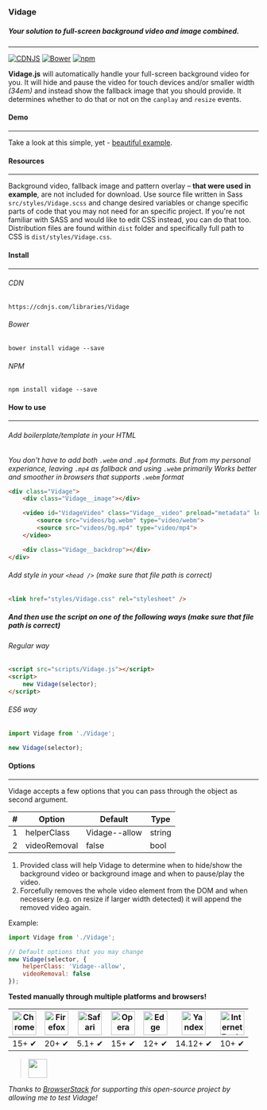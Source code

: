 ### Vidage
##### Your solution to full-screen background video and image combined.
---
[![CDNJS](https://img.shields.io/cdnjs/v/Vidage.svg?style=flat-square)](https://cdnjs.com/libraries/Vidage)
[![Bower](https://img.shields.io/bower/v/vidage.svg?style=flat-square)](https://github.com/dvLden/Vidage)
[![npm](https://img.shields.io/npm/v/vidage.svg?style=flat-square)](https://www.npmjs.com/package/vidage)

**Vidage.js** will automatically handle your full-screen background video for you. It will hide and pause the video for touch devices and/or smaller width _(34em)_ and instead show the fallback image that you should provide. It determines whether to do that or not on the `canplay` and `resize` events.

#### Demo
---
Take a look at this simple, yet - [beautiful example](https://dvLden.github.io/Vidage/).

#### Resources
---
Background video, fallback image and pattern overlay – **that were used in example**, are not included for download.
Use source file written in Sass `src/styles/Vidage.scss` and change desired variables or change specific parts of code that you may not need for an specific project. If you're not familiar with SASS and would like to edit CSS instead, you can do that too. Distribution files are found within `dist` folder and specifically full path to CSS is `dist/styles/Vidage.css`.

#### Install
---

###### CDN
`https://cdnjs.com/libraries/Vidage`

###### Bower
`bower install vidage --save`

###### NPM
`npm install vidage --save`

#### How to use
---

###### Add boilerplate/template in your HTML
_You don't have to add both `.webm` and `.mp4` formats._
_But from my personal experiance, leaving `.mp4` as fallback and using `.webm` primarily_
_Works better and smoother in browsers that supports `.webm` format_

```html
<div class="Vidage">
    <div class="Vidage__image"></div>

    <video id="VidageVideo" class="Vidage__video" preload="metadata" loop autoplay muted>
        <source src="videos/bg.webm" type="video/webm">
        <source src="videos/bg.mp4" type="video/mp4">
    </video>

    <div class="Vidage__backdrop"></div>
</div>
```

###### Add style in your `<head />` _(make sure that file path is correct)_

```html
<link href="styles/Vidage.css" rel="stylesheet" />
```

##### And then use the script on one of the following ways _(make sure that file path is correct)_

###### Regular way
```html
<script src="scripts/Vidage.js"></script>
<script>
    new Vidage(selector);
</script>
```

###### ES6 way
```javascript
import Vidage from './Vidage';

new Vidage(selector);
```

#### Options
---
Vidage accepts a few options that you can pass through the object as second argument.

|  #  |      Option    |    Default    |  Type  |
| --- | -------------- | ------------- | ------ |
|  1  |  helperClass   | Vidage--allow | string |
|  2  |  videoRemoval  |     false     |  bool  |

1. Provided class will help Vidage to determine when to hide/show the background video or background image and when to pause/play the video.
2. Forcefully removes the whole video element from the DOM and when necessery (e.g. on resize if larger width detected) it will append the removed video again.

Example:
```javascript
import Vidage from './Vidage';

// Default options that you may change
new Vidage(selector, {
    helperClass: 'Vidage--allow',
    videoRemoval: false
});
```

**Tested manually through multiple platforms and browsers!**

| <img src="https://raw.githubusercontent.com/alrra/browser-logos/master/src/chrome/chrome_128x128.png" width="48" height="48" alt="Chrome"> | <img src="https://raw.githubusercontent.com/alrra/browser-logos/master/src/firefox/firefox_128x128.png" width="48" height="48" alt="Firefox"> | <img src="https://raw.githubusercontent.com/alrra/browser-logos/master/src/safari/safari_128x128.png" width="48" height="48" alt="Safari"> | <img src="https://raw.githubusercontent.com/alrra/browser-logos/master/src/opera/opera_128x128.png" width="48" height="48" alt="Opera"> | <img src="https://raw.githubusercontent.com/alrra/browser-logos/master/src/edge/edge_128x128.png" width="48" height="48" alt="Edge"> | <img src="https://raw.githubusercontent.com/alrra/browser-logos/master/src/yandex/yandex_128x128.png" width="48" height="48" alt="Yandex"> | <img src="https://raw.githubusercontent.com/alrra/browser-logos/master/src/archive/internet-explorer_9-11/internet-explorer_9-11_128x128.png" width="48" height="48" alt="Internet Explorer"> |
|---|---|---|---|---|---|---|
| 15+ ✔ | 20+ ✔ | 5.1+ ✔ | 15+ ✔ | 12+ ✔ | 14.12+ ✔ | 10+ ✔ |

> <img src="https://avatars0.githubusercontent.com/u/1119453?v=3&s=200" width="38" height="38">
_Thanks to [BrowserStack](https://www.browserstack.com/) for supporting this open-source project by allowing me to test Vidage!_
